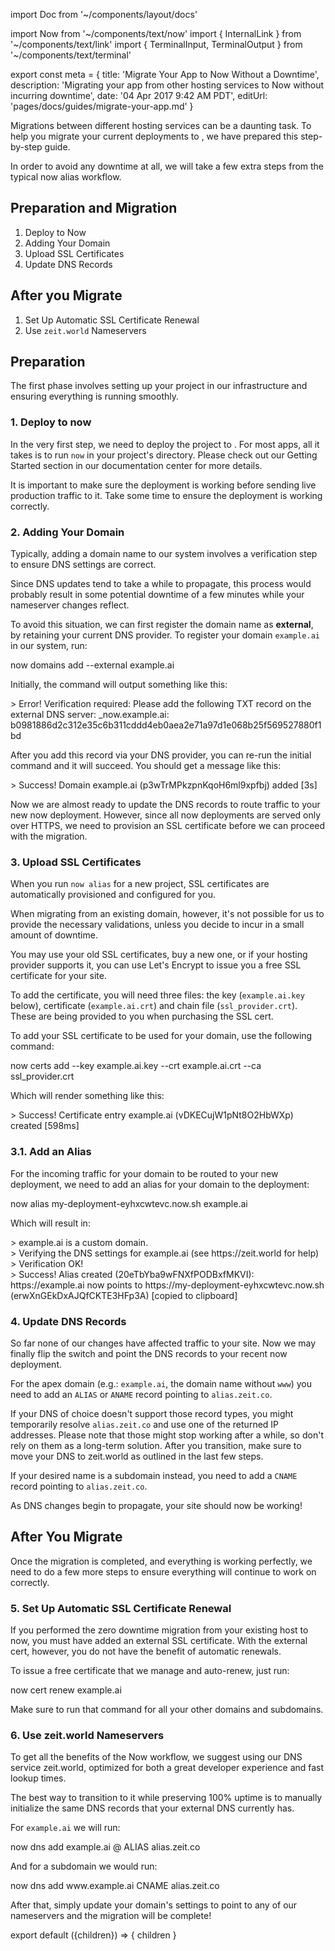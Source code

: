 import Doc from '~/components/layout/docs'

import Now from '~/components/text/now'
import { InternalLink } from '~/components/text/link'
import {
TerminalInput,
TerminalOutput
} from '~/components/text/terminal'

export const meta = {
title: 'Migrate Your App to Now Without a Downtime',
description: 'Migrating your app from other hosting services to Now without incurring downtime',
date: '04 Apr 2017 9:42 AM PDT',
editUrl: 'pages/docs/guides/migrate-your-app.md'
}

Migrations between different hosting services can be a daunting task. To help you migrate your current deployments to <Now color="#000"/>, we have prepared this step-by-step guide.

In order to avoid any downtime at all, we will take a few extra steps from the typical <InternalLink href="/docs/features/aliases">now alias</InternalLink> workflow.

## Preparation and Migration

1. Deploy to Now
2. Adding Your Domain
3. Upload SSL Certificates
4. Update DNS Records

## After you Migrate

1. Set Up Automatic SSL Certificate Renewal
2. Use `zeit.world` Nameservers

## Preparation

The first phase involves setting up your project in our infrastructure and ensuring everything is running smoothly.

### 1. Deploy to now

In the very first step, we need to deploy the project to <Now color="#000"/>. For most apps, all it takes is to run `now` in your project's directory. Please check out our <InternalLink href="/docs/getting-started/introduction-to-now">Getting Started</InternalLink> section in our documentation center for more details.

It is important to make sure the deployment is working before sending live production traffic to it. Take some time to ensure the deployment is working correctly.

### 2. Adding Your Domain

Typically, adding a domain name to our system involves a verification step to ensure DNS settings are correct.

Since DNS updates tend to take a while to propagate, this process would probably result in some potential downtime of a few minutes while your nameserver changes reflect.

To avoid this situation, we can first register the domain name as **external**, by retaining your current DNS provider.
To register your domain `example.ai` in our system, run:

<TerminalInput>
  now domains add --external example.ai
</TerminalInput>

Initially, the command will output something like this:

<TerminalOutput>
  &gt; Error! Verification required: Please add the following TXT record on the
  external DNS server: _now.example.ai: b0981886d2c312e35c6b311cddd4eb0aea2e71a97d1e068b25f569527880f1bd
</TerminalOutput>

After you add this record via your DNS provider, you can re-run the initial command and it will succeed. You should get a message like this:

<TerminalOutput>
  &gt; Success! Domain example.ai (p3wTrMPkzpnKqoH6ml9xpfbj) added [3s]
</TerminalOutput>

Now we are almost ready to update the DNS records to route traffic to your new now deployment. However, since all now deployments are served only over HTTPS, we need to provision an SSL certificate before we can proceed with the migration.

### 3. Upload SSL Certificates

When you run `now alias` for a new project, SSL certificates are automatically provisioned and configured for you.

When migrating from an existing domain, however, it's not possible for us to provide the necessary validations, unless you decide to incur in a small amount of downtime.

You may use your old SSL certificates, buy a new one, or if your hosting provider supports it, you can use Let's Encrypt to issue you a free SSL certificate for your site.

To add the certificate, you will need three files: the key (`example.ai.key` below), certificate (`example.ai.crt`) and chain file (`ssl_provider.crt`). These are being provided to you when purchasing the SSL cert.

To add your SSL certificate to be used for your domain, use the following command:

<TerminalInput>
  now certs add --key example.ai.key --crt example.ai.crt --ca ssl_provider.crt
</TerminalInput>

Which will render something like this:

<TerminalOutput>
  &gt; Success! Certificate entry example.ai (vDKECujW1pNt8O2HbWXp) created [598ms]
</TerminalOutput>

### 3.1. Add an Alias

For the incoming traffic for your domain to be routed to your new deployment, we need to add an alias for your domain to the deployment:

<TerminalInput>
  now alias my-deployment-eyhxcwtevc.now.sh example.ai
</TerminalInput>

Which will result in:

<TerminalOutput>
  > example.ai is a custom domain.
  <br />
  > Verifying the DNS settings for example.ai (see https://zeit.world for help)
  <br />
  > Verification OK!
  <br />
  > Success! Alias created (20eTbYba9wFNXfPODBxfMKVI):
https://example.ai now points to https://my-deployment-eyhxcwtevc.now.sh
(erwXnGEkDxAJQfCKTE3HFp3A) [copied to clipboard]
</TerminalOutput>

### 4. Update DNS Records

So far none of our changes have affected traffic to your site. Now we may finally flip the switch and point the DNS records to your recent now deployment.

For the apex domain (e.g.: `example.ai`, the domain name without `www`) you need to add an `ALIAS` or `ANAME` record pointing to `alias.zeit.co`.

If your DNS of choice doesn't support those record types, you might temporarily resolve `alias.zeit.co` and use one of the returned IP addresses. Please note that those might stop working after a while, so don't rely on them as a long-term solution. After you transition, make sure to move your DNS to zeit.world as outlined in the last few steps.

If your desired name is a subdomain instead, you need to add a `CNAME` record pointing to `alias.zeit.co`.

As DNS changes begin to propagate, your site should now be working!

## After You Migrate

Once the migration is completed, and everything is working perfectly, we need to do a few more steps to ensure everything will continue to work on correctly.

### 5. Set Up Automatic SSL Certificate Renewal

If you performed the zero downtime migration from your existing host to now, you must have added an external SSL certificate. With the external cert, however, you do not have the benefit of automatic renewals.

To issue a free certificate that we manage and auto-renew, just run:

<TerminalInput>
  now cert renew example.ai
</TerminalInput>

Make sure to run that command for all your other domains and subdomains.

### 6. Use zeit.world Nameservers

To get all the benefits of the Now workflow, we suggest using our DNS service <InternalLink href="/world">zeit.world</InternalLink>, optimized for both a great developer experience and fast lookup times.

The best way to transition to it while preserving 100% uptime is to manually initialize the same DNS records that your external DNS currently has.

For `example.ai` we will run:

<TerminalInput>
  now dns add example.ai @ ALIAS alias.zeit.co
</TerminalInput>

And for a subdomain we would run:

<TerminalInput>
  now dns add www.example.ai CNAME alias.zeit.co
</TerminalInput>

After that, simply update your domain's settings to point to any of our <InternalLink href="/world#1.-point-your-domains-to-our-nameservers">nameservers</InternalLink> and the migration will be complete!

export default ({children}) => <Doc meta={meta}>{ children }</Doc>
